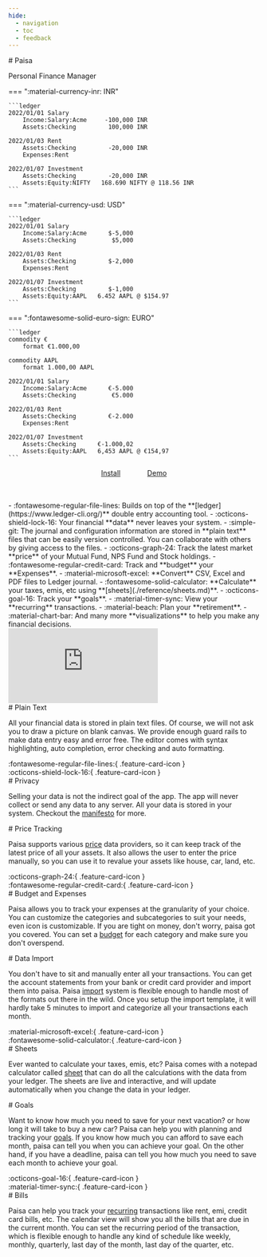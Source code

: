```yaml
---
hide:
  - navigation
  - toc
  - feedback
---
```


<div class="hero" markdown>
# Paisa
<p>Personal Finance Manager</p>
</div>

<div class="home" markdown>
=== ":material-currency-inr: INR"

    ```ledger
    2022/01/01 Salary
        Income:Salary:Acme     -100,000 INR
        Assets:Checking         100,000 INR

    2022/01/03 Rent
        Assets:Checking         -20,000 INR
        Expenses:Rent

    2022/01/07 Investment
        Assets:Checking         -20,000 INR
        Assets:Equity:NIFTY   168.690 NIFTY @ 118.56 INR
    ```

=== ":material-currency-usd: USD"

    ```ledger
    2022/01/01 Salary
        Income:Salary:Acme      $-5,000
        Assets:Checking          $5,000

    2022/01/03 Rent
        Assets:Checking         $-2,000
        Expenses:Rent

    2022/01/07 Investment
        Assets:Checking         $-1,000
        Assets:Equity:AAPL   6.452 AAPL @ $154.97
    ```

=== ":fontawesome-solid-euro-sign: EURO"

    ```ledger
    commodity €
        format €1.000,00

    commodity AAPL
        format 1.000,00 AAPL

    2022/01/01 Salary
        Income:Salary:Acme      €-5.000
        Assets:Checking          €5.000

    2022/01/03 Rent
        Assets:Checking         €-2.000
        Expenses:Rent

    2022/01/07 Investment
        Assets:Checking      €-1.000,02
        Assets:Equity:AAPL   6,453 AAPL @ €154,97
    ```


<p style="text-align: center; margin-bottom: 3rem">
  <a class="md-button md-button--primary" style="margin-right: 50px;" href="/getting-started/installation/">Install</a>
  <a class="md-button md-button--primary" href="https://demo.paisa.fyi">Demo</a>
</p>

<div class="features-container" markdown>
<div class="features" markdown>
- :fontawesome-regular-file-lines: Builds on top of the **[ledger](https://www.ledger-cli.org/)** double entry accounting tool.
- :octicons-shield-lock-16: Your financial **data** never leaves your system.
- :simple-git: The journal and configuration information are stored in **plain text** files
  that can be easily version controlled. You can collaborate with
  others by giving access to the files.
- :octicons-graph-24: Track the latest market **price** of your Mutual Fund, NPS Fund
  and Stock holdings.
- :fontawesome-regular-credit-card: Track and **budget** your **Expenses**.
- :material-microsoft-excel: **Convert** CSV, Excel and PDF files to Ledger journal.
- :fontawesome-solid-calculator: **Calculate** your taxes, emis, etc using **[sheets](./reference/sheets.md)**.
- :octicons-goal-16: Track your **goals**.
- :material-timer-sync: View your **recurring** transactions.
- :material-beach: Plan your **retirement**.
- :material-chart-bar: And many more **visualizations** to help you make any financial
  decisions.
</div>

<div class="thumbnail-container app-frame win dark" data-title="Paisa">
  <div class="thumbnail">
    <iframe src="https://demo1.paisa.fyi" frameborder="0" scrolling="no"></iframe>
  </div>
</div>
</div>
</div>



<div class="feature-card" markdown>
<div class="feature-card-left" markdown>
# Plain Text

All your financial data is stored in plain text files. Of course, we
will not ask you to draw a picture on blank canvas. We provide
enough guard rails to make data entry easy and error free. The editor
comes with syntax highlighting, auto completion, error checking and
auto formatting.
</div>

<div class="feature-card-right feature-card-icon feature-card-icon-logo" markdown>
:fontawesome-regular-file-lines:{ .feature-card-icon }
</div>
</div>


<div class="feature-card" markdown>
<div class="feature-card-left feature-card-icon feature-card-icon-equity" markdown>
:octicons-shield-lock-16:{ .feature-card-icon }
</div>

<div class="feature-card-right" markdown>
# Privacy

Selling your data is not the indirect goal of the app. The app will
never collect or send any data to any server. All your data is stored
in your system. Checkout the [manifesto](./manifesto.md) for more.
</div>
</div>

<div class="feature-card" markdown>
<div class="feature-card-left" markdown>
# Price Tracking

Paisa supports various [price](./reference/commodities.md) data providers, so it can keep track of
the latest price of all your assets. It also allows the user to enter
the price manually, so you can use it to revalue your assets like
house, car, land, etc.
</div>

<div class="feature-card-right feature-card-icon feature-card-icon-asset" markdown>
:octicons-graph-24:{ .feature-card-icon }
</div>
</div>


<div class="feature-card" markdown>
<div class="feature-card-left feature-card-icon feature-card-icon-expense" markdown>
:fontawesome-regular-credit-card:{ .feature-card-icon }
</div>

<div class="feature-card-right" markdown>
# Budget and Expenses

Paisa allows you to track your expenses at the granularity of your
choice. You can customize the categories and subcategories to suit
your needs, even icon is customizable. If you are tight on money,
don't worry, paisa got you covered. You can set a [budget](./reference/budget.md) for each
category and make sure you don't overspend.

</div>
</div>

<div class="feature-card" markdown>
<div class="feature-card-left" markdown>
# Data Import

You don't have to sit and manually enter all your transactions. You
can get the account statements from your bank or credit card provider
and import them into paisa. Paisa [import](./reference/import.md) system is flexible
enough to handle most of the formats out there in the wild. Once you
setup the import template, it will hardly take 5 minutes to import and
categorize all your transactions each month.
</div>

<div class="feature-card-right feature-card-icon feature-card-icon-income" markdown>
:material-microsoft-excel:{ .feature-card-icon }
</div>
</div>


<div class="feature-card" markdown>
<div class="feature-card-left feature-card-icon feature-card-icon-liability" markdown>
:fontawesome-solid-calculator:{ .feature-card-icon }
</div>

<div class="feature-card-right" markdown>
# Sheets

Ever wanted to calculate your taxes, emis, etc? Paisa comes with a
notepad calculator called [sheet](./reference/sheets.md) that can do all the calculations
with the data from your ledger. The sheets are live and interactive,
and will update automatically when you change the data in your ledger.

</div>
</div>

<div class="feature-card" markdown>
<div class="feature-card-left" markdown>
# Goals

Want to know how much you need to save for your next vacation? or how
long it will take to buy a new car? Paisa can help you with planning
and tracking your [goals](./reference/goals/index.md). If you know how much you can afford to
save each month, paisa can tell you when you can achieve your goal. On
the other hand, if you have a deadline, paisa can tell you how much
you need to save each month to achieve your goal.
</div>

<div class="feature-card-right feature-card-icon feature-card-icon-logo" markdown>
:octicons-goal-16:{ .feature-card-icon }
</div>
</div>

<div class="feature-card" markdown>
<div class="feature-card-left feature-card-icon feature-card-icon-expense" markdown>
:material-timer-sync:{ .feature-card-icon }
</div>

<div class="feature-card-right" markdown>
# Bills

Paisa can help you track your [recurring](./reference/recurring.md) transactions like rent, emi,
credit card bills, etc. The calendar view will show you all the bills
that are due in the current month. You can set the recurring period of
the transaction, which is flexible enough to handle any kind of
schedule like weekly, monthly, quarterly, last day of the month, last
day of the quarter, etc.

</div>
</div>
